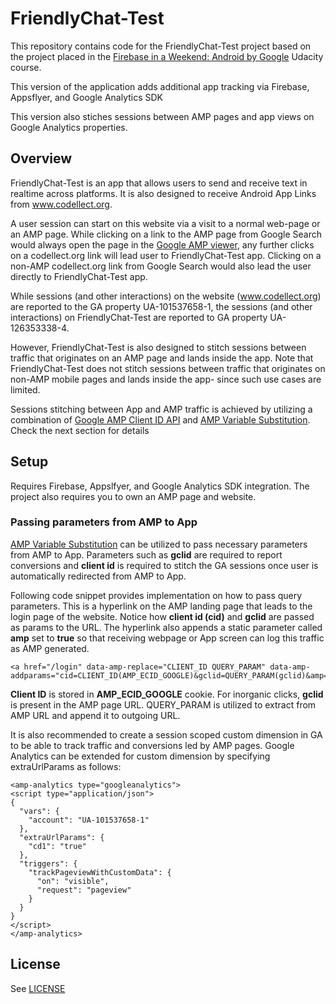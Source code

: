 # FriendlyChat-Test

This repository contains code for the FriendlyChat-Test project based on the project placed in the [Firebase in a Weekend: Android by Google](https://www.udacity.com/course/firebase-in-a-weekend-by-google-android--ud0352) Udacity course.

This version of the application adds additional app tracking via Firebase, Appsflyer, and Google Analytics SDK

This version also stiches sessions between AMP pages and app views on Google Analytics properties.

## Overview

FriendlyChat-Test is an app that allows users to send and receive text in realtime across platforms. It is also designed to receive Android App Links from www.codellect.org.

A user session can start on this website via a visit to a normal web-page or an AMP page. While clicking on a link to the AMP page from Google Search would always open the page in the [Google AMP viewer](https://support.google.com/websearch/answer/7220196), any further clicks on a codellect.org link will lead user to FriendlyChat-Test app. Clicking on a non-AMP codellect.org link from Google Search would also lead the user directly to FriendlyChat-Test app.

While sessions (and other interactions) on the website (www.codellect.org) are reported to the GA property UA-101537658-1, the sessions (and other interactions) on FriendlyChat-Test are reported to GA property UA-126353338-4.

However, FriendlyChat-Test is also designed to stitch sessions between traffic that originates on an AMP page and lands inside the app. Note that FriendlyChat-Test does not stitch sessions between traffic that originates on non-AMP mobile pages and lands inside the app- since such use cases are limited.

Sessions stitching between App and AMP traffic is achieved by utilizing a combination of [Google AMP Client ID API]( https://support.google.com/analytics/answer/7486764?hl=en) and [AMP Variable Substitution]( https://github.com/ampproject/amphtml/blob/master/spec/amp-var-substitutions.md). Check the next section for details

## Setup

Requires Firebase, Appslfyer, and Google Analytics SDK integration. The project also requires you to own an AMP page and website.


### Passing parameters from AMP to App
[AMP Variable Substitution](https://github.com/ampproject/amphtml/blob/master/spec/amp-var-substitutions.md) can be utilized to pass necessary parameters from AMP to App. Parameters such as **gclid** are required to report conversions and **client id** is required to stitch the GA sessions once user is automatically redirected from AMP to App.

Following code snippet provides implementation on how to pass query parameters. This is a hyperlink on the AMP landing page that leads to the login page of the website. Notice how **client id (cid)** and **gclid** are passed as params to the URL. The hyperlink also appends a static parameter called **amp** set to **true** so that receiving webpage or App screen can log this traffic as AMP generated.

```
<a href="/login" data-amp-replace="CLIENT_ID QUERY_PARAM" data-amp-addparams="cid=CLIENT_ID(AMP_ECID_GOOGLE)&gclid=QUERY_PARAM(gclid)&amp=true">

```
**Client ID** is stored in **AMP_ECID_GOOGLE** cookie. For inorganic clicks, **gclid** is present in the AMP page URL. QUERY_PARAM is utilized to extract from AMP URL and append it to outgoing URL.

It is also recommended to create a session scoped custom dimension in GA to be able to track traffic and conversions led by AMP pages. Google Analytics can be extended for custom dimension by specifying extraUrlParams as follows:

```
<amp-analytics type="googleanalytics">
<script type="application/json">
{
  "vars": {
    "account": "UA-101537658-1"
  },
  "extraUrlParams": {
    "cd1": "true"
  },
  "triggers": {
    "trackPageviewWithCustomData": {
      "on": "visible",
      "request": "pageview"
    }
  }
}
</script>
</amp-analytics>
```

## License
See [LICENSE](LICENSE)

